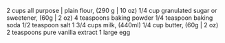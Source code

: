 2 cups all purpose | plain flour, (290 g | 10 oz)
1/4 cup granulated sugar or sweetener, (60g | 2 oz)
4 teaspoons baking powder
1/4 teaspoon baking soda
1/2 teaspoon salt
1 3/4 cups milk, (440ml)
1/4 cup butter, (60g | 2 oz)
2 teaspoons pure vanilla extract
1 large egg